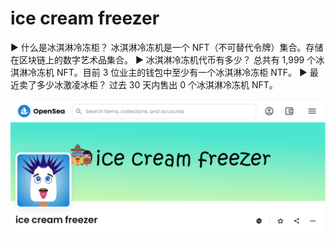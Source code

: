 # ice cream freezer

▶ 什么是冰淇淋冷冻柜？
冰淇淋冷冻机是一个 NFT（不可替代令牌）集合。存储在区块链上的数字艺术品集合。
▶ 冰淇淋冷冻机代币有多少？
总共有 1,999 个冰淇淋冷冻机 NFT。目前 3 位业主的钱包中至少有一个冰淇淋冷冻柜 NTF。
▶ 最近卖了多少冰激凌冰柜？
过去 30 天内售出 0 个冰淇淋冷冻机 NFT。

![nft](01.png)


